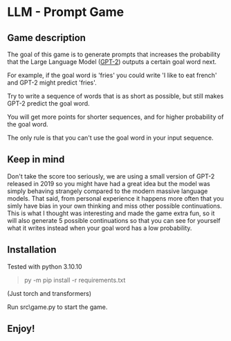 # LLM - Prompt Game

## Game description

The goal of this game is to generate prompts that increases the probability that the Large Language Model ([GPT-2](https://github.com/openai/gpt-2)) outputs a certain goal word next.

For example, if the goal word is 'fries' you could write 'I like to eat french' and GPT-2 might predict 'fries'.

Try to write a sequence of words that is as short as possible, but still makes GPT-2 predict the goal word.

You will get more points for shorter sequences, and for higher probability of the goal word.

The only rule is that you can't use the goal word in your input sequence.

## Keep in mind

Don't take the score too seriously, we are using a small version of GPT-2 released in 2019 so you might have had a great idea but the model was simply behaving strangely compared to the modern massive language models. That said, from personal experience it happens more often that you simly have bias in your own thinking and miss other possible continuations. This is what I thought was interesting and made the game extra fun, so it will also generate 5 possible continuations so that you can see for yourself what it writes instead when your goal word has a low probability.

## Installation

Tested with python 3.10.10

> py -m pip install -r requirements.txt

(Just torch and transformers)

Run src\game.py to start the game.

## Enjoy!